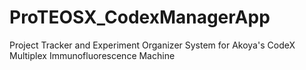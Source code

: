 # ProTEOSX_CodexManagerApp
Project Tracker and Experiment Organizer System for Akoya's CodeX Multiplex Immunofluorescence Machine
